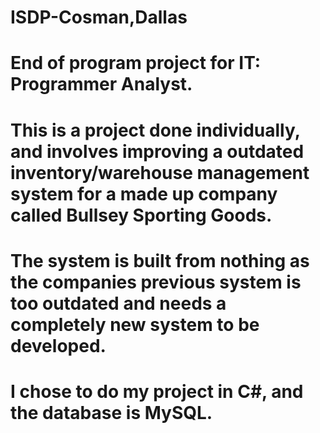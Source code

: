 # ISDP-Cosman,Dallas
# End of program project for IT: Programmer Analyst.
# This is a project done individually, and involves improving a outdated inventory/warehouse management system for a made up company called Bullsey Sporting Goods.
# The system is built from nothing as the companies previous system is too outdated and needs a completely new system to be developed.
# I chose to do my project in C#, and the database is MySQL.
